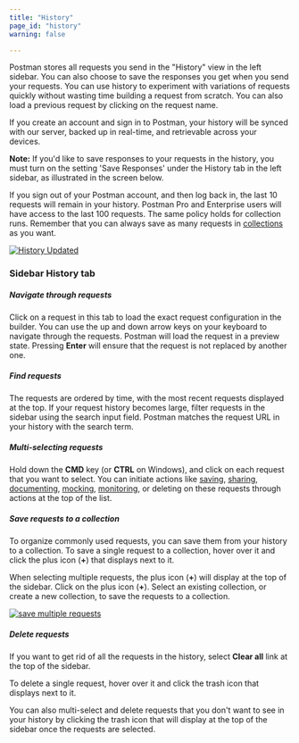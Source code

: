 ```yaml
---
title: "History"
page_id: "history"
warning: false

---
```


Postman stores all requests you send in the "History" view in the left sidebar. You can also choose to save the responses you get when you send your requests. You can use history to experiment with variations of requests quickly without wasting time building a request from scratch. You can also load a previous request by clicking on the request name.

If you create an account and sign in to Postman, your history will be synced with our server, backed up in real-time, and retrievable across your devices. 

**Note:** If you'd like to save responses to your requests in the history, you must turn on the setting 'Save Responses' under the History tab in the left sidebar, as illustrated in the screen below. 

If you sign out of your Postman account, and then log back in, the last 10 requests will remain in your history. Postman Pro and Enterprise users will have access to the last 100 requests. The same policy holds for collection runs. Remember that you can always save as many requests in [collections](/docs/postman/collections/creating_collections) as you want.

[![History Updated ](https://s3.amazonaws.com/postman-static-getpostman-com/postman-docs/History_New1.png)](https://s3.amazonaws.com/postman-static-getpostman-com/postman-docs/History_New1.png)

### Sidebar History tab

##### **Navigate through requests**

Click on a request in this tab to load the exact request configuration in the builder. You can use the up and down arrow keys on your keyboard to navigate through the requests. Postman will load the request in a preview state. Pressing **Enter** will ensure that the request is not replaced by another one.

##### **Find requests**

The requests are ordered by time, with the most recent requests displayed at the top. If your request history becomes large, filter requests in the sidebar using the search input field. Postman matches the request URL in your history with the search term.

##### **Multi-selecting requests**

Hold down the **CMD** key (or **CTRL** on Windows), and click on each request that you want to select. You can initiate actions like [saving](/docs/postman/collections/creating_collections), [sharing](/docs/postman/collections/sharing_collections), [documenting](/docs/postman/api_documentation/intro_to_api_documentation), [mocking](/docs/postman/mock_servers), [monitoring](/docs/postman/monitors/intro_monitors), or deleting on these requests through actions at the top of the list.

##### **Save requests to a collection**

To organize commonly used requests, you can save them from your history to a collection. To save a single request to a collection, hover over it and click the plus icon (**+**) that displays next to it. 

When selecting multiple requests, the plus icon (**+**) will display at the top of the sidebar. Click on the plus icon (**+**). Select an existing collection, or create a new collection, to save the requests to a collection.

[![save multiple requests](https://s3.amazonaws.com/postman-static-getpostman-com/postman-docs/WS-save-multi-requests.png)](https://s3.amazonaws.com/postman-static-getpostman-com/postman-docs/WS-save-multi-requests.png)

##### **Delete requests**

If you want to get rid of all the requests in the history, select **Clear all** link at the top of the sidebar. 

To delete a single request, hover over it and click the trash icon that displays next to it. 

You can also multi-select and delete requests that you don't want to see in your history by clicking the trash icon that will display at the top of the sidebar once the requests are selected. 
